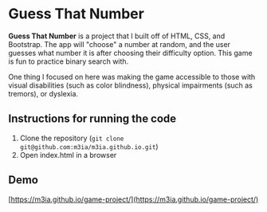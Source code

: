 # Guess That Number

**Guess That Number** is a project that I built off of HTML, CSS, and Bootstrap. The app will "choose" a number at random, and the user guesses what number it is after choosing their difficulty option. This game is fun to practice binary search with.

One thing I focused on here was making the game accessible to those with visual disabilities (such as color blindness), physical impairments (such as tremors), or dyslexia.

## Instructions for running the code

1. Clone the repository (`git clone git@github.com:m3ia/m3ia.github.io.git`)
2. Open index.html in a browser

## Demo

[https://m3ia.github.io/game-project/](https://m3ia.github.io/game-project/)
